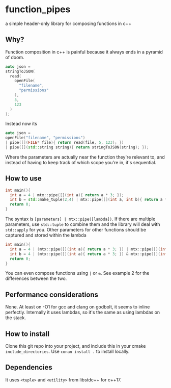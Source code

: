 # function_pipes
a simple header-only library for composing functions in c++

## Why?

Function composition in c++ is painful because it always ends in a pyramid of doom.

```c++
auto json =
stringToJSON(
  read(
    openFile(
      "filename",
      "permissions"
    ),
    5,
    123
  )
);
```

Instead now its
```c++
auto json =
openFile("filename", "permissions")
| pipe([](FILE* file){ return read(file, 5, 123); })
| pipe([](std::string string){ return stringToJSON(string); });
```

Where the parameters are actually near the function they're relevant to, and instead of having to keep track
of which scope you're in, it's sequential.

## How to use

```c++
int main(){
  int a = 4 | mtx::pipe([](int a){ return a * 3; });
  int b = std::make_tuple(2,4) | mtx::pipe([](int a, int b){ return a * b; });
  return 0;
}
```

The syntax is `[parameters] | mtx::pipe([lambda])`. If there are
multiple parameters, use `std::tuple` to combine them and the library
will deal with `std::apply` for you. Other parameters for other functions
should be captured and stored within the lambda

```c++
int main(){
  int a = 4 | (mtx::pipe([](int a){ return a * 3; }) | mtx::pipe([](int a){ return a - 4; }));
  int b = 4 | (mtx::pipe([](int a){ return a * 3; }) & mtx::pipe([](int a){ return a - 4; }));
  return 0;
}
```

You can even compose functions using `|` or `&`. See example 2 for the differences between the two.

## Performance considerations

None. At least on -O1 for gcc and clang on godbolt, it seems to inline perfectly. Internally it uses
lambdas, so it's the same as using lambdas on the stack.

## How to install

Clone this git repo into your project, and include this in your cmake `include_directories`. Use
`conan install .` to install locally.

## Dependencies
It uses `<tuple>` and `<utility>` from libstdc++ for c++17.
